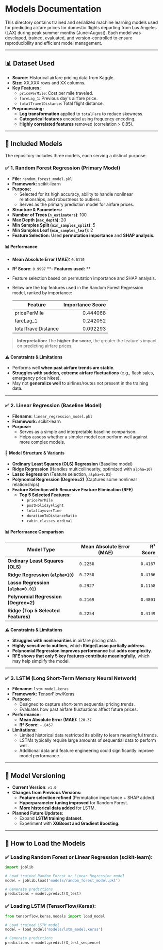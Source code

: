 # Models Documentation

This directory contains trained and serialized machine learning models used for predicting airfare prices for domestic flights departing from Los Angeles (LAX) during peak summer months (June–August). Each model was developed, trained, evaluated, and version-controlled to ensure reproducibility and efficient model management.

---
## 📊 Dataset Used

- **Source:** Historical airfare pricing data from Kaggle.
- **Size:** XX,XXX rows and XX columns.
- **Key Features:**
  - `pricePerMile`: Cost per mile traveled.
  - `fareLag_1`: Previous day's airfare price.
  - `totalTravelDistance`: Total flight distance.
- **Preprocessing:**
  - **Log transformation** applied to `totalFare` to reduce skewness.
  - **Categorical features** encoded using frequency encoding.
  - **Highly correlated features** removed (correlation > 0.85).

---

## 📌 Included Models

The repository includes three models, each serving a distinct purpose:

### ✅ 1. **Random Forest Regression (Primary Model)**
- **File:** `random_forest_model.pkl`
- **Framework:** scikit-learn
- **Purpose:** 
    - Selected for its high accuracy, ability to handle nonlinear relationships, and robustness to outliers.
    - Serves as the primary prediction model for airfare prices.
 - **Structure & Parameters:**
  - **Number of Trees (`n_estimators`)**: 100
  - **Max Depth (`max_depth`)**: 20
  - **Min Samples Split (`min_samples_split`)**: 5
  - **Min Samples Leaf (`min_samples_leaf`)**: 2
  - **Feature Selection:** Used **permutation importance** and **SHAP analysis**.
#### 📊 **Performance**
  - **Mean Absolute Error (MAE):** `0.0110`
  - **R² Score:** `0.9997`
**- **Features used:** **
  - Feature selection based on permutation importance and SHAP analysis.
  - Below are the top features used in the Random Forest Regression model, ranked by importance:

    | Feature              | Importance Score |
    |----------------------|----------------:|
    | pricePerMile        | 0.444068         |
    | fareLag_1           | 0.242052         |
    | totalTravelDistance | 0.092293         |

  > **Interpretation:** The **higher the score**, the greater the feature's impact on predicting airfare prices.
#### ⚠️ **Constraints & Limitations**
- Performs well **when past airfare trends are stable**.
- **Struggles with sudden, extreme airfare fluctuations** (e.g., flash sales, emergency price hikes).
- May not **generalize well** to airlines/routes not present in the training data.


---

### ✅ 2. **Linear Regression (Baseline Model)**
- **Filename:** `linear_regression_model.pkl`
- **Framework:** scikit-learn
- **Purpose:**
   - Serves as a simple and interpretable baseline comparison.
    - Helps assess whether a simpler model can perform well against more complex models.
#### 🔹 **Model Structure & Variants**
- **Ordinary Least Squares (OLS) Regression** (Baseline model)
- **Ridge Regression** (Handles multicollinearity, optimized with `alpha=10`)
- **Lasso Regression** (Feature selection, `alpha=0.01`)
- **Polynomial Regression (Degree=2)** (Captures some nonlinear relationships)
- **Feature Selection with Recursive Feature Elimination (RFE)**  
  - **Top 5 Selected Features:**
    - `pricePerMile`
    - `postHolidayFlight`
    - `totalLayoverTime`
    - `durationToDistanceRatio`
    - `cabin_classes_ordinal`

#### 📊 **Performance Comparison**
| Model Type                       | Mean Absolute Error (MAE) | R² Score |
|----------------------------------|-------------------------|---------:|
| **Ordinary Least Squares (OLS)** | `0.2250`                | `0.4167` |
| **Ridge Regression (`alpha=10`)** | `0.2250`                | `0.4166` |
| **Lasso Regression (`alpha=0.01`)** | `0.2927`                | `0.1158` |
| **Polynomial Regression (Degree=2)** | `0.2169`                | `0.4801` |
| **Ridge (Top 5 Selected Features)** | `0.2254`                | `0.4149` |

#### ⚠️ **Constraints & Limitations**
- **Struggles with nonlinearities** in airfare pricing data.  
- **Highly sensitive to outliers**, which **Ridge/Lasso partially address**.  
- **Polynomial Regression improves performance** but **adds complexity**.  
- **RFE shows that only 5 key features contribute meaningfully**, which may help simplify the model.

---

### ✅ 3. **LSTM (Long Short-Term Memory Neural Network)**
- **Filename:** `lstm_model.keras`
- **Framework:** TensorFlow/Keras
- **Purpose:**
   - Designed to capture short-term sequential pricing trends.
   - Evaluates how past airfare fluctuations affect future prices.
- **Performance:**
  - **Mean Absolute Error (MAE):** `120.37`
  - **R² Score:** `-.0457`
- **Limitations:**
    - Limited historical data restricted its ability to learn meaningful trends.  
    - LSTMs typically require large amounts of sequential data to perform well.  
    - Additional data and feature engineering could significantly improve model performance.
.
---

## 🔄 Model Versioning
- **Current Version:** `v1.0`
- **Changes from Previous Versions:**
  - **Feature selection refined** (Permutation importance + SHAP added).
  - **Hyperparameter tuning improved** for Random Forest.
  - **More historical data added** for LSTM.
- **Planned Future Updates:**
  - Expand **LSTM training dataset**.
  - Experiment with **XGBoost and Gradient Boosting**.

---

## 🚀 How to Load the Models

### ✅ **Loading Random Forest or Linear Regression (scikit-learn):**
```python
import joblib

# Load trained Random Forest or Linear Regression model
model = joblib.load('models/random_forest_model.pkl')

# Generate predictions
predictions = model.predict(X_test) 

```
### ✅ **Loading LSTM (TensorFlow/Keras):**
```python
from tensorflow.keras.models import load_model

# Load trained LSTM model
model = load_model('models/lstm_model.keras')

# Generate predictions
predictions = model.predict(X_test_sequence)
```

